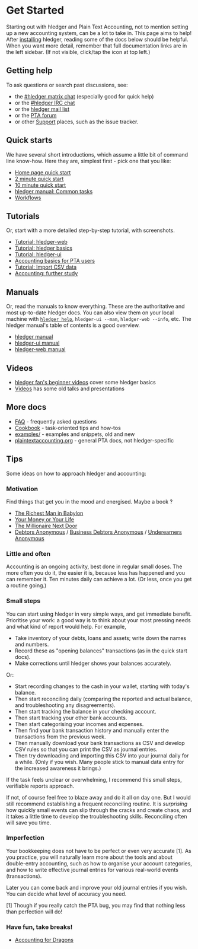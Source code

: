 # Get Started

<div class=pagetoc>

<!-- toc -->
</div>

Starting out with hledger and Plain Text Accounting, not to mention setting up a new accounting system, can be a lot to take in. This page aims to help!
After [installing](install.md) hledger, reading some of the docs below should be helpful.
When you want more detail, remember that full documentation links are in the left sidebar. (If not visible, click/tap the icon at top left.)

## Getting help

To ask questions or search past discussions, see:

- the [#hledger matrix chat](https://matrix.hledger.org/) (especially good for quick help)
- or the [#hledger IRC chat](https://irc.hledger.org/)
- or the [hledger mail list](https://list.hledger.org/)
- or the [PTA forum](https://forum.plaintextaccounting.org/)
- or other [Support](support.md) places, such as the issue tracker.

## Quick starts

We have several short introductions, which assume a little bit of command line know-how.
Here they are, simplest first - pick one that you like:

- [Home page quick start](index.md#quick-start)
- [2 minute quick start](2-minute-quick-start.md)
- [10 minute quick start](10-minute-quick-start.md)
- [hledger manual: Common tasks](hledger.md#common-tasks)
- [Workflows](workflows.md)

## Tutorials

Or, start with a more detailed step-by-step tutorial, with screenshots.

- [Tutorial: hledger-web](web.md)
- [Tutorial: hledger basics](basics.md)
- [Tutorial: hledger-ui](ui.md)
- [Accounting basics for PTA users](accounting-pta.md)
- [Tutorial: Import CSV data](import-csv.md)
- [Accounting: further study](accounting.md)

## Manuals

Or, read the manuals to know everything.
These are the authoritative and most up-to-date hledger docs.
You can also view them on your local machine with [`hledger help`](hledger.md#help), `hledger-ui --man`, `hledger-web --info`, etc.
The hledger manual's table of contents is a good overview.

- [hledger manual](hledger.md)
- [hledger-ui manual](hledger-ui.md)
- [hledger-web manual](hledger-web.md)

## Videos

- [hledger fan's beginner videos](https://www.youtube.com/channel/UCZLxXTjOqLzq4z5Jy0AyWSQ/videos) cover some hledger basics
- [Videos](videos.md) has some old talks and presentations

## More docs

- [FAQ](faq.md) - frequently asked questions
- [Cookbook](cookbook.md) - task-oriented tips and how-tos
- [examples/](https://github.com/simonmichael/hledger/tree/master/examples) - examples and snippets, old and new 
- [plaintextaccounting.org](https://plaintextaccounting.org) - general PTA docs, not hledger-specific

## Tips

Some ideas on how to approach hledger and accounting:

### Motivation

Find things that get you in the mood and energised. Maybe a book ?

- [The Richest Man in Babylon](https://forum.plaintextaccounting.org/t/the-richest-man-in-babylon/396)
- [Your Money or Your Life](https://yourmoneyoryourlife.com)
- [The Millionaire Next Door](https://en.wikipedia.org/wiki/The_Millionaire_Next_Door)
- [Debtors Anonymous](https://debtorsanonymous.org) /
  [Business Debtors Anonymous](https://debtorsanonymous.org/getting-started/business-debtors-anonymous/) /
  [Underearners Anonymous](https://www.underearnersanonymous.org)

### Little and often

Accounting is an ongoing activity, best done in regular small doses.
The more often you do it, the easier it is, because less has happened and you can remember it.
Ten minutes daily can achieve a lot. (Or less, once you get a routine going.)

### Small steps

You can start using hledger in very simple ways, and get immediate benefit.
Prioritise your work: a good way is to think about your most pressing needs and what kind of report would help.
For example,

- Take inventory of your debts, loans and assets; write down the names and numbers.
- Record these as "opening balances" transactions (as in the quick start docs).
- Make corrections until hledger shows your balances accurately.

Or:

- Start recording changes to the cash in your wallet, starting with today's balance.
- Then start reconciling daily (comparing the reported and actual balance, and troubleshooting any disagreements).
- Then start tracking the balance in your checking account.
- Then start tracking your other bank accounts.
- Then start categorising your incomes and expenses.
- Then find your bank transaction history and manually enter the transactions from the previous week.
- Then manually download your bank transactions as CSV and develop CSV rules so that you can print the CSV as journal entries.
- Then try downloading and importing this CSV into your journal daily for a while.
  (Only if you wish. Many people stick to manual data entry for the increased awareness it brings.)

If the task feels unclear or overwhelming, I recommend this small steps, verifiable reports approach.

If not, of course feel free to blaze away and do it all on day one.
But I would still recommend establishing a frequent reconciling routine.
It is *surprising* how quickly small events can slip through the cracks and create chaos,
and it takes a little time to develop the troubleshooting skills.
Reconciling often will save you time.

### Imperfection

Your bookkeeping does not have to be perfect or even very accurate [1].
As you practice, you will naturally learn more about the tools and
about double-entry accounting,
such as how to organise your account categories,
and how to write effective journal entries for various real-world events (transactions).

Later you can come back and improve your old journal entries if you wish.
You can decide what level of accuracy you need.

[1] Though if you really catch the PTA bug, you may find that nothing less than perfection will do!

<!--
Notes

I'll throw out the obvious: read the docs at hledger.org. Particularly the reference manuals for hledger and hledger-web - these are also available as local man pages and info manuals - but hledger.org has them with useful hyperlinks, and has additional docs such as Get Started, FAQ, Cookbook and Developer docs. Clearly you shouldn't have to read this.. library.. up front, but at least survey everything, including the tables of contents, to get a sense of where things are.
There's also a Videos page; and at https://plaintextaccounting.org/#articles-blog-posts , many bite-sized blog posts. These can be a nice alternative when reading docs gets boring.
There's a lot of rabbit holes you can go down when learning PTA, so setting some goals and managing your focus is helpful. Lisp, Haskell and Emacs are also big topics and definitely not needed for hledger use, though very fun and worthwhile in themselves.
You can always browse the mail list archives for past discussions that look interesting. And I will always recommend joining the hledger chat - a little bit of a hoop but not much. Checking the discussion there once in a while, or asking when you get stuck, can save a lot of time.
(answer to:
 B: I am not a coder/programmer/software professional—just a numbers-inclined user who is old enough to remember pre-GUI computing, appreciates the philosophy of plain text accounting, and had dabbled with code (Processing, Arduino, and HTML/CSS once upon a time).
 ...
 Now, I’m wondering if anyone here could offer some guidance towards a strategic course of study that would help me get the most out of hledger? Should I learn Lisp? Haskell? Maybe focus on understanding how to use Emacs?
 I do believe that continued use of hledger will drive more learning (It already has!) but I can’t help but think that troubleshooting as questions and issues arise isn’t the only (or most effective) way. There’s a lot of lingo, terms—a whole universe truly—that is new to me and I’m curious now that I have arrived where others might recommend I start to get a better sense of the lay of the land so to speak.
)

-->

### Have fun, take breaks!

- [Accounting for Dragons](https://podcastle.org/2009/10/09/pc-miniature-38-accounting-for-dragons)
